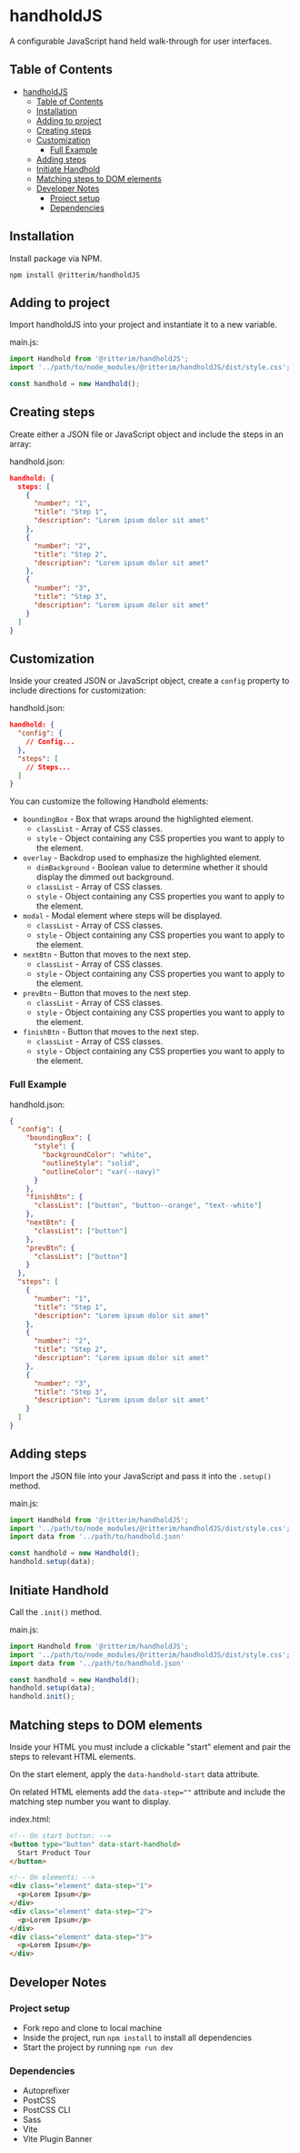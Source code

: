 # handholdJS
A configurable JavaScript hand held walk-through for user interfaces.
## Table of Contents
- [handholdJS](#handholdjs)
  - [Table of Contents](#table-of-contents)
  - [Installation](#installation)
  - [Adding to project](#adding-to-project)
  - [Creating steps](#creating-steps)
  - [Customization](#customization)
    - [Full Example](#full-example)
  - [Adding steps](#adding-steps)
  - [Initiate Handhold](#initiate-handhold)
  - [Matching steps to DOM elements](#matching-steps-to-dom-elements)
  - [Developer Notes](#developer-notes)
    - [Project setup](#project-setup)
    - [Dependencies](#dependencies)
## Installation
Install package via NPM.

`npm install @ritterim/handholdJS`

## Adding to project
Import handholdJS into your project and instantiate it to a new variable.

main.js:
```JavaScript
import Handhold from '@ritterim/handholdJS';
import '../path/to/node_modules/@ritterim/handholdJS/dist/style.css';

const handhold = new Handhold();
```
## Creating steps
Create either a JSON file or JavaScript object and include the steps in an array:

handhold.json:
```JSON
handhold: {
  steps: [
    {
      "number": "1",
      "title": "Step 1",
      "description": "Lorem ipsum dolor sit amet"
    },
    {
      "number": "2",
      "title": "Step 2",
      "description": "Lorem ipsum dolor sit amet"
    },
    {
      "number": "3",
      "title": "Step 3",
      "description": "Lorem ipsum dolor sit amet"
    }
  ]
}
```

## Customization
Inside your created JSON or JavaScript object, create a `config` property to include directions for customization:

handhold.json:
```JSON
handhold: {
  "config": {
    // Config...
  },
  "steps": [
    // Steps...
  ]
}
```

You can customize the following Handhold elements:
- `boundingBox` - Box that wraps around the highlighted element.
  - `classList` - Array of CSS classes.
  - `style` - Object containing any CSS properties you want 
  to apply to the element.
- `overlay` - Backdrop used to emphasize the highlighted element.
  - `dimBackground` - Boolean value to determine whether it should display the dimmed out background.
  - `classList` - Array of CSS classes.
  - `style` - Object containing any CSS properties you want 
  to apply to the element.
- `modal` - Modal element where steps will be displayed.
  - `classList` - Array of CSS classes.
  - `style` - Object containing any CSS properties you want 
  to apply to the element.
- `nextBtn` - Button that moves to the next step.
  - `classList` - Array of CSS classes.
  - `style` - Object containing any CSS properties you want 
  to apply to the element.
- `prevBtn` - Button that moves to the next step.
  - `classList` - Array of CSS classes.
  - `style` - Object containing any CSS properties you want 
  to apply to the element.
- `finishBtn` - Button that moves to the next step.
  - `classList` - Array of CSS classes.
  - `style` - Object containing any CSS properties you want 
  to apply to the element.

### Full Example
handhold.json:
```JSON
{
  "config": {
    "boundingBox": {
      "style": {
        "backgroundColor": "white",
        "outlineStyle": "solid",
        "outlineColor": "var(--navy)"
      }
    },
    "finishBtn": {
      "classList": ["button", "button--orange", "text--white"]
    },
    "nextBtn": {
      "classList": ["button"]
    },
    "prevBtn": {
      "classList": ["button"]
    }
  },
  "steps": [
    {
      "number": "1",
      "title": "Step 1",
      "description": "Lorem ipsum dolor sit amet"
    },
    {
      "number": "2",
      "title": "Step 2",
      "description": "Lorem ipsum dolor sit amet"
    },
    {
      "number": "3",
      "title": "Step 3",
      "description": "Lorem ipsum dolor sit amet"
    }
  ]
}
```

## Adding steps
Import the JSON file into your JavaScript and pass it into the `.setup()` method.

main.js:
```JavaScript
import Handhold from '@ritterim/handholdJS';
import '../path/to/node_modules/@ritterim/handholdJS/dist/style.css';
import data from '../path/to/handhold.json'

const handhold = new Handhold();
handhold.setup(data);
```

## Initiate Handhold
Call the `.init()` method.

main.js:
```JavaScript
import Handhold from '@ritterim/handholdJS';
import '../path/to/node_modules/@ritterim/handholdJS/dist/style.css';
import data from '../path/to/handhold.json'

const handhold = new Handhold();
handhold.setup(data);
handhold.init();
```

## Matching steps to DOM elements
Inside your HTML you must include a clickable "start" element and pair the steps to relevant HTML elements.

On the start element, apply the `data-handhold-start` data attribute.

On related HTML elements add the `data-step=""` attribute and include the matching step number you want to display.

index.html:
```HTML
<!-- On start button: -->
<button type="button" data-start-handhold>
  Start Product Tour
</button>

<!-- On elements: -->
<div class="element" data-step="1">
  <p>Lorem Ipsum</p>
</div>
<div class="element" data-step="2">
  <p>Lorem Ipsum</p>
</div>
<div class="element" data-step="3">
  <p>Lorem Ipsum</p>
</div>
```

## Developer Notes

### Project setup
- Fork repo and clone to local machine
- Inside the project, run `npm install` to install all dependencies
- Start the project by running `npm run dev`

### Dependencies
- Autoprefixer
- PostCSS
- PostCSS CLI
- Sass
- Vite
- Vite Plugin Banner